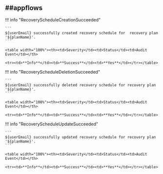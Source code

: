 ##appflows
----

!!! info "RecoveryScheduleCreationSucceeded"

    ```
    ${userEmail} successfully created recovery schedule for  recovery plan '${planName}'.
    ```

    <table width="100%"><th><td>Severity</td><td>Status</td><td>Audit Event</td></th>

    <tr><td>**Info**</td><td>**Success**</td><td>**Yes**</td></tr></table>


!!! info "RecoveryScheduleDeletionSucceeded"

    ```
    ${userEmail} successfully deleted recovery schedule for recovery plan '${planName}'.
    ```

    <table width="100%"><th><td>Severity</td><td>Status</td><td>Audit Event</td></th>

    <tr><td>**Info**</td><td>**Success**</td><td>**Yes**</td></tr></table>


!!! info "RecoveryScheduleUpdateSucceeded"

    ```
    ${userEmail} successfully updated recovery schedule for recovery plan '${planName}'.
    ```

    <table width="100%"><th><td>Severity</td><td>Status</td><td>Audit Event</td></th>

    <tr><td>**Info**</td><td>**Success**</td><td>**Yes**</td></tr></table>

